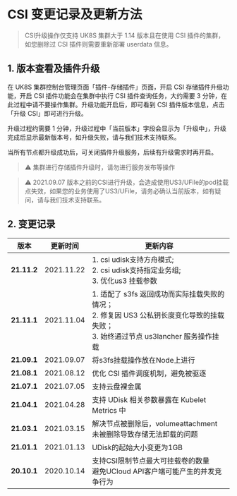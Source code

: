 # CSI 变更记录及更新方法

> CSI升级操作仅支持 UK8S 集群大于 1.14 版本且在使用 CSI 插件的集群，如您删除过 CSI 插件则需要重新部署 userdata 信息。

## 1. 版本查看及插件升级

<!--### 1.1 控制台操作-->

在 UK8S 集群控制台管理页面「插件-存储插件」页面，开启 CSI 存储插件升级功能，开启 CSI 插件功能会在集群中执⾏ CSI 插件查询任务，⼤约需要 3 分钟，在此过程中请不要操作集群。升级功能开启后，即可看到 CSI 插件版本信息，点击「升级 CSI」即可进行升级。

升级过程约需要 1 分钟，升级过程中「当前版本」字段会显示为「升级中」，升级完成后显示最新版本号，如升级失败，请与我们技术支持联系。

当所有节点都升级成功后，可关闭插件升级服务，后续有升级需求时再开启。

> ⚠️ 集群进行存储插件升级时，请勿进行服务发布等操作  

> ⚠️ 2021.09.07 版本之前的CSI进行升级，会造成使用US3/UFile的pod挂载点失效，如果您的业务使用了US3/UFile，请务必确认当前版本，如有疑问，请与我们技术支持联系。

<!--### 1.2 命令行操作

#### 集群缺失userdata的重装方法

需要复制以下yaml文件，修改`data`中的参数，然后进行`kubectl apply -f`部署这个`configMap`

```yaml
apiVersion: v1
kind: ConfigMap
metadata:
  name: uk8sconfig
  namespace: kube-system
data:
  UCLOUD_REGION_ID: 'cn-bj2' ## 集群所在地域，参照：https://docs.ucloud.cn/api/summary/regionlist
  UCLOUD_PROJECT_ID: 'org-xxxxxxxx' ## 项目 ID
  UCLOUD_VPC_ID: 'uvnet-xxxxxxxx'  ## 集群所在 VPC ID
  UCLOUD_SUBNET_ID: 'subnet-xxxxxxxx' ## 集群 Master 节点所在子网 ID
  UCLOUD_API_ENDPOINT: 'http://api.service.ucloud.cn'
  UCLOUD_UK8S_CLUSTER_ID: 'uk8s-3aqwlaey'  ## 集群 ID

```

#### 更新 UDisk CSI 插件

```bash
kubectl apply -f https://gitee.com/uk8s/uk8s/raw/master/yaml/volume/udisk.21.11.1/csi-controller.yml
kubectl apply -f https://gitee.com/uk8s/uk8s/raw/master/yaml/volume/udisk.21.11.1/csi-node.yml
kubectl apply -f https://gitee.com/uk8s/uk8s/raw/master/yaml/volume/udisk.21.11.1/rbac-controller.yml
kubectl apply -f https://gitee.com/uk8s/uk8s/raw/master/yaml/volume/udisk.21.11.1/rbac-node.yml
```

#### 更新 US3 CSI 插件
 
```bash
kubectl apply -f https://gitee.com/uk8s/uk8s/raw/master/yaml/volume/us3.21.11.1/csi-controller.yml
kubectl apply -f https://gitee.com/uk8s/uk8s/raw/master/yaml/volume/us3.21.11.1/csi-node.yml
kubectl apply -f https://gitee.com/uk8s/uk8s/raw/master/yaml/volume/us3.21.11.1/rbac-controller.yml
kubectl apply -f https://gitee.com/uk8s/uk8s/raw/master/yaml/volume/us3.21.11.1/rbac-node.yml
```
-->

## 2. 变更记录

|版本|更新时间|更新内容|
|----|----|----|
|**21.11.2**|2021.11.22|1. csi udisk支持方舟模式; <br>2. csi udisk支持指定业务组; <br>3. 优化us3 挂载参数|
|**21.11.1**|2021.11.04|1. 适配了 s3fs 返回成功而实际挂载失败的情况；<br>2. 修复因 US3 公私钥长度变化导致的挂载失败；<br>3. 始终通过节点 us3lancher 服务操作挂载|
|**21.09.1**|2021.09.07|将s3fs挂载操作放在Node上进行|
|**21.08.1**|2021.08.12|优化 CSI 插件调度机制，避免被驱逐|
|**21.07.1**|2021.07.05|支持云盘裸金属|
|**21.04.1**|2021.04.28|支持 UDisk 相关参数暴露在 Kubelet Metrics 中|
|**21.03.1**|2021.03.15|解决节点被删除后，volumeattachment 未被删除导致存储无法卸载的问题|
|**21.01.1**|2021.01.13|UDisk的起始大小变更为1GB|
|**20.10.1**|2020.10.14|支持CSI限制节点最大可挂载卷的数量<br>避免UCloud API客户端可能产生的并发竞争行为|
